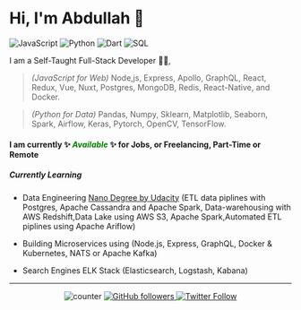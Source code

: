 # Hi, I'm Abdullah 👋

![JavaScript](https://img.shields.io/static/v1?label&message=JavaScript%20💙&color=f0db4f)
![Python](https://img.shields.io/static/v1?label&message=Python%20💙&color=306998)
![Dart](https://img.shields.io/static/v1?label&message=Dart%20💙&color=00a758)
![SQL](https://img.shields.io/static/v1?label&message=SQL%20💙&color=f29111)

I am a Self-Taught Full-Stack Developer 👨‍💻,

> _(JavaScript for Web)_ Node,js, Express, Apollo, GraphQL, React, Redux, Vue, Nuxt, Postgres, MongoDB, Redis, React-Native, and Docker.

> _(Python for Data)_ Pandas, Numpy, Sklearn, Matplotlib, Seaborn, Spark, Airflow, Keras, Pytorch, OpenCV, TensorFlow.

#### I am currently ✨ <span style="color:green"> _Available_ </span> ✨ for Jobs, or Freelancing, Part-Time or Remote

##### Currently Learning

- Data Engineering [Nano Degree by Udacity](https://www.udacity.com/course/data-engineer-nanodegree--nd027) (ETL data piplines with Postgres, Apache Cassandra and Apache Spark, Data-warehousing with AWS Redshift,Data Lake using AWS S3, Apache Spark,Automated ETL piplines using Apache Ariflow)

- Building Microservices using (Node.js, Express, GraphQL, Docker & Kubernetes, NATS or Apache Kafka)

- Search Engines ELK Stack (Elasticsearch, Logstash, Kabana)

---

<center>

![counter](https://enuo42nux1rll7f.m.pipedream.net)
[
![GitHub followers](https://img.shields.io/github/followers/kurdi89?label=Github%20%F0%9F%91%8B&color=green)
](https://github.com/kurdi89/ "Find me on Github 💚")
[
![Twitter Follow](https://img.shields.io/twitter/follow/3boOodE?label=Twitter%20%F0%9F%91%8B&style=flat&color=1DA1F2)
](https://twitter.com/intent/user?screen_name=3boOodE "Follow me on Twitter 💙")

</center>
